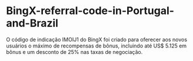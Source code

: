 # BingX-referral-code-in-Portugal-and-Brazil
O código de indicação IMOIJ1 do BingX foi criado para oferecer aos novos usuários o máximo de recompensas de bônus, incluindo até US$ 5.125 em bônus e um desconto de 25% nas taxas de negociação.

